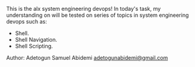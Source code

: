 This is the alx system engineering devops!
In today's task, my understanding on will be tested on series of topics
in system engineering devops such as:
* Shell.
* Shell Navigation.
* Shell Scripting.

Author: Adetogun Samuel Abidemi    adetogunabidemi@gmail.com